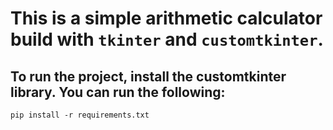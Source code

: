 # This is a simple arithmetic calculator build with `tkinter` and `customtkinter`.
## To run the project, install the customtkinter library. You can run the following:

`pip install -r requirements.txt`
